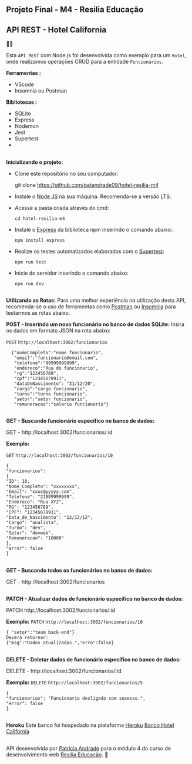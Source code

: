 
## **Projeto Final - M4 - Resilia Educação**     

## **API REST - Hotel California**   
💛🦉

Esta  `API REST` com Node.js foi desenvolvida como exemplo para um  `Hotel`, onde realizamos operações CRUD para a entidade `Funcionários`.

**Ferramentas :** 
 -   VScode
 -   Insomnia ou Postman

**Bibliotecas :** 

 - SQLite 
 - Express 
 - Nodemon
 - Jest
 - Supertest
 - 
 ##
 **Inicializando o projeto:**

 - Clone este repositório no seu computador: 

     git clone https://github.com/patandrade09/hotel-resilia-m4

- Instale o [Node JS](https://nodejs.org/en/) na sua máquina. Recomenda-se a versão LTS. 

- Acesse a pasta criada através do cmd:

      cd hotel-resilia-m4
      
- Instale o [Express](https://www.npmjs.com/package/express) da biblioteca npm inserindo o comando abaixo:: 

      npm install express
      
- Realize os testes automatizados elaborados com o [Supertest](https://www.npmjs.com/package/supertest): 
	 
      npm run test
	    
- Inicie do servidor inserindo o comando abaixo: 

      npm run dev


##
 **Utilizando as Rotas:**
Para uma melhor experiência na utilização desta API, recomenda-se o uso de ferramentas como [Postman](https://www.postman.com/) ou [Insomnia](https://insomnia.rest/download) para testarmos as rotas abaixo. 
 
  **POST  - Inserindo um novo funcionário no banco de dados SQLite:**
  Insira os dados em formato JSON na rota abaixo: 
  
  `POST`   `http://localhost:3002/funcionarios`

      {"nomeCompleto":"nome funcionario",
       "email":"funcionario@email.com",
       "telefone":"99999999999",
       "endereco":"Rua do funcionario",
       "rg":"123456789",
       "cpf":"12345678911",
       "dataDeNascimento": "31/12/20",
       "cargo":"cargo funcionario",
       "turno":"turno funcionario",
       "setor":"setor funcionario",
       "remuneracao":"salario funcionario"}
##
  **GET  - Buscando funcionário específico no banco de dados:**
  
  GET  - http://localhost:3002/funcionarios/:id
  
  **Exemplo:** 
  
 `GET`  `http://localhost:3002/funcionarios/10`
  

    {
    "funcionarios": 
    { 
    "ID": 10,
    "Nome_Completo": "xxxxxxxx",
    "Email": "xxxx@yyyyy.com",
    "Telefone": "21889999999",
    "Endereco": "Rua XYZ",
    "RG": "123456789",
    "CPF": "12345678911",
    "Data_de_Nascimento": "12/12/12",
    "Cargo": "analista",
    "Turno": "dev",
    "Setor": "devweb",
    "Remuneracao": "10000"
    }, 
    "error": false 
    }
   
   ##
   **GET - Buscando todos os funcionários no banco de dados:**

GET - http://localhost:3002/funcionarios

##
   **PATCH - Atualizar dados de funcionário específico no banco de dados:**

PATCH  http://localhost:3002/funcionarios/:id

**Exemplo:** 
  `PATCH` `http://localhost:3002/funcionarios/10`

    { "setor":"team back-end"}
    Deverá retornar: 
    {"msg":"Dados atualizados.","erro":false}
##
 **DELETE - Deletar dados de funcionário específico no banco de dados:**

DELETE -  http://localhost:3002/funcionarios/:id

**Exemplo:** 
  `DELETE` `http://localhost:3002/funcionarios/5`

    { 
    "funcionarios": "Funcionario desligado com sucesso.",
    "error": false
    }
  ##
 **Heroku** 
  Este banco foi hospedado na plataforma [Heroku](https://id.heroku.com/login) 
  [Banco Hotel California](https://api-hotel-m4.herokuapp.com/funcionarios)
  ##
API desenvolvida por [Patrícia Andrade](https://www.linkedin.com/in/patr%C3%ADcia-andrade-09/) para o módulo 4 do curso de desenvolvimento web [Resilia Educação](https://www.resilia.com.br/). 🦉

  

  
 







